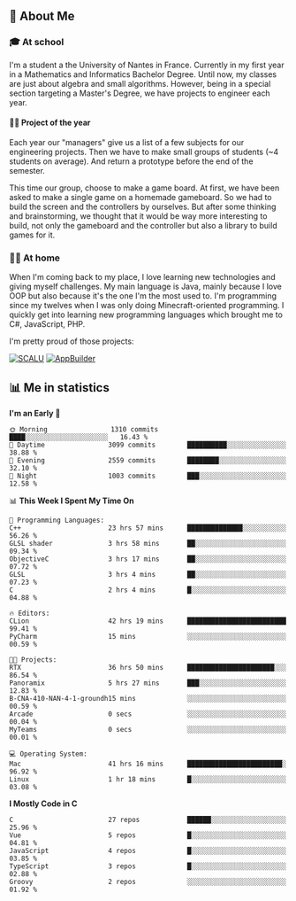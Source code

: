 ## 👀 About Me

### 🎓 At school

I'm a student a the University of Nantes in France. Currently in my first year in a Mathematics and Informatics Bachelor Degree. Until now, my classes are just about algebra and small algorithms. However, being in a special section targeting a Master's Degree, we have projects to engineer each year. 

#### 🔧🔬 Project of the year

Each year our "managers" give us a list of a few subjects for our engineering projects. Then we have to make small groups of students (~4 students on average). And return a prototype before the end of the semester.

This time our group, choose to make a game board. At first, we have been asked to make a single game on a homemade gameboard. So we had to build the screen and the controllers by ourselves. 
But after some thinking and brainstorming, we thought that it would be way more interesting to build, not only the gameboard and the controller but also a library to build games for it.

### 👨‍💻 At home

When I'm coming back to my place, I love learning new technologies and giving myself challenges. My main language is Java, mainly because I love OOP but also because it's the one I'm the most used to. I'm programming since my twelves when I was only doing Minecraft-oriented programming.  I quickly get into learning new programming languages which brought me to C#, JavaScript, PHP. 

I'm pretty proud of those projects:

[![SCALU](https://github-readme-stats.vercel.app/api/pin?username=renardfute&repo=SCALU)](https://github.com/renardfute/scalu)
[![AppBuilder](https://github-readme-stats.vercel.app/api/pin?username=pulsedev2&repo=AppBuilder)](https://github.com/pulsedev2/AppBuilder)

## 📊 Me in statistics
<!--START_SECTION:waka-->
**I'm an Early 🐤** 

```text
🌞 Morning                1310 commits        ████░░░░░░░░░░░░░░░░░░░░░   16.43 % 
🌆 Daytime                3099 commits        ██████████░░░░░░░░░░░░░░░   38.88 % 
🌃 Evening                2559 commits        ████████░░░░░░░░░░░░░░░░░   32.10 % 
🌙 Night                  1003 commits        ███░░░░░░░░░░░░░░░░░░░░░░   12.58 % 
```


📊 **This Week I Spent My Time On** 

```text
💬 Programming Languages: 
C++                      23 hrs 57 mins      ██████████████░░░░░░░░░░░   56.26 % 
GLSL shader              3 hrs 58 mins       ██░░░░░░░░░░░░░░░░░░░░░░░   09.34 % 
ObjectiveC               3 hrs 17 mins       ██░░░░░░░░░░░░░░░░░░░░░░░   07.72 % 
GLSL                     3 hrs 4 mins        ██░░░░░░░░░░░░░░░░░░░░░░░   07.23 % 
C                        2 hrs 4 mins        █░░░░░░░░░░░░░░░░░░░░░░░░   04.88 % 

🔥 Editors: 
CLion                    42 hrs 19 mins      █████████████████████████   99.41 % 
PyCharm                  15 mins             ░░░░░░░░░░░░░░░░░░░░░░░░░   00.59 % 

🐱‍💻 Projects: 
RTX                      36 hrs 50 mins      ██████████████████████░░░   86.54 % 
Panoramix                5 hrs 27 mins       ███░░░░░░░░░░░░░░░░░░░░░░   12.83 % 
B-CNA-410-NAN-4-1-groundh15 mins             ░░░░░░░░░░░░░░░░░░░░░░░░░   00.59 % 
Arcade                   0 secs              ░░░░░░░░░░░░░░░░░░░░░░░░░   00.04 % 
MyTeams                  0 secs              ░░░░░░░░░░░░░░░░░░░░░░░░░   00.01 % 

💻 Operating System: 
Mac                      41 hrs 16 mins      ████████████████████████░   96.92 % 
Linux                    1 hr 18 mins        █░░░░░░░░░░░░░░░░░░░░░░░░   03.08 % 
```

**I Mostly Code in C** 

```text
C                        27 repos            ██████░░░░░░░░░░░░░░░░░░░   25.96 % 
Vue                      5 repos             █░░░░░░░░░░░░░░░░░░░░░░░░   04.81 % 
JavaScript               4 repos             █░░░░░░░░░░░░░░░░░░░░░░░░   03.85 % 
TypeScript               3 repos             █░░░░░░░░░░░░░░░░░░░░░░░░   02.88 % 
Groovy                   2 repos             ░░░░░░░░░░░░░░░░░░░░░░░░░   01.92 % 
```




<!--END_SECTION:waka-->
